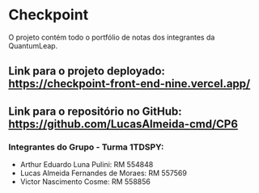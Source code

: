 # Checkpoint

O projeto contém todo o portfólio de notas dos integrantes da QuantumLeap.

## **Link para o projeto deployado:** https://checkpoint-front-end-nine.vercel.app/ 

## **Link para o repositório no GitHub**: https://github.com/LucasAlmeida-cmd/CP6

### Integrantes do Grupo - Turma 1TDSPY:
- Arthur Eduardo Luna Pulini: RM 554848
- Lucas Almeida Fernandes de Moraes: RM 557569
- Victor Nascimento Cosme: RM 558856